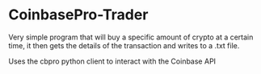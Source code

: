 # CoinbasePro-Trader

Very simple program that will buy a specific amount of crypto at a certain time, it then gets the details of the transaction and writes to a .txt file.

Uses the cbpro python client to interact with the Coinbase API
